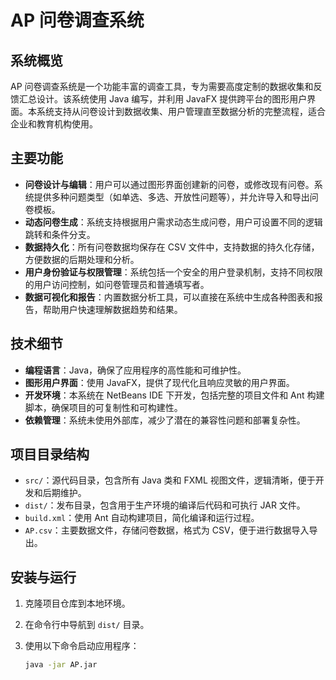 # AP 问卷调查系统

## 系统概览

AP 问卷调查系统是一个功能丰富的调查工具，专为需要高度定制的数据收集和反馈汇总设计。该系统使用 Java 编写，并利用 JavaFX 提供跨平台的图形用户界面。本系统支持从问卷设计到数据收集、用户管理直至数据分析的完整流程，适合企业和教育机构使用。

## 主要功能

- **问卷设计与编辑**：用户可以通过图形界面创建新的问卷，或修改现有问卷。系统提供多种问题类型（如单选、多选、开放性问题等），并允许导入和导出问卷模板。
- **动态问卷生成**：系统支持根据用户需求动态生成问卷，用户可设置不同的逻辑跳转和条件分支。
- **数据持久化**：所有问卷数据均保存在 CSV 文件中，支持数据的持久化存储，方便数据的后期处理和分析。
- **用户身份验证与权限管理**：系统包括一个安全的用户登录机制，支持不同权限的用户访问控制，如问卷管理员和普通填写者。
- **数据可视化和报告**：内置数据分析工具，可以直接在系统中生成各种图表和报告，帮助用户快速理解数据趋势和结果。

## 技术细节

- **编程语言**：Java，确保了应用程序的高性能和可维护性。
- **图形用户界面**：使用 JavaFX，提供了现代化且响应灵敏的用户界面。
- **开发环境**：本系统在 NetBeans IDE 下开发，包括完整的项目文件和 Ant 构建脚本，确保项目的可复制性和可构建性。
- **依赖管理**：系统未使用外部库，减少了潜在的兼容性问题和部署复杂性。

## 项目目录结构

- `src/`：源代码目录，包含所有 Java 类和 FXML 视图文件，逻辑清晰，便于开发和后期维护。
- `dist/`：发布目录，包含用于生产环境的编译后代码和可执行 JAR 文件。
- `build.xml`：使用 Ant 自动构建项目，简化编译和运行过程。
- `AP.csv`：主要数据文件，存储问卷数据，格式为 CSV，便于进行数据导入导出。

## 安装与运行

1. 克隆项目仓库到本地环境。
2. 在命令行中导航到 `dist/` 目录。
3. 使用以下命令启动应用程序：

   ```bash
   java -jar AP.jar
